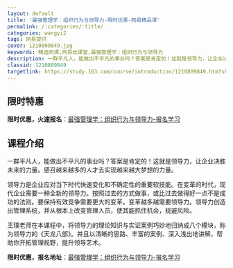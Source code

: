 ```yaml
---
layout: default
title: '最强管理学：组织行为与领导力-限时优惠-网易精品课'
permalink: /:categories/:title/
categories: wangyi2
tags: 网易提供
cover: 1210809849.jpg
keywords: 精选网课,网易云课堂,最强管理学：组织行为与领导力
description: 一群平凡人，能做出不平凡的事业吗？答案是肯定的！这就是领导力，让企业决胜未来的力量。感召越来越多的人才去实现越来越大梦想
classid: 1210809849
targetlink: https://study.163.com/course/introduction/1210809849.htm?share=1&shareId=1025206652&utm_campaign=share&utm_medium=iphoneShare&utm_source=&utm_u=1025206652
---
```


## 限时特惠

**限时优惠，火速报名**：[最强管理学：组织行为与领导力-报名学习](https://study.163.com/course/introduction/1210809849.htm?share=1&shareId=1025206652&utm_campaign=share&utm_medium=iphoneShare&utm_source=&utm_u=1025206652)

## 课程介绍

一群平凡人，能做出不平凡的事业吗？答案是肯定的！这就是领导力，让企业决胜未来的力量。感召越来越多的人才去实现越来越大梦想的力量。

领导力是企业应对当下时代快速变化和不确定性的重要软技能。在变革的时代，现代企业需要一种全新的领导力。按照过去的方式做事，或比过去做得好一点不是成功的法则。要保持有效竞争需要更大的变革。变革越多越需要领导力。领导力创造出管理系统，并从根本上改变管理人员，使其能抓住机会，规避风险。

王璞老师在本课程中，将领导力的理论知识与实证案例巧妙地归纳成八个模块，称为领导力的《天龙八部》。并且以清晰的思路、丰富的案例、深入浅出地讲解，帮助你开拓管理视野，提升领导艺术。

**限时优惠，报名地址**：[最强管理学：组织行为与领导力-报名学习](https://study.163.com/course/introduction/1210809849.htm?share=1&shareId=1025206652&utm_campaign=share&utm_medium=iphoneShare&utm_source=&utm_u=1025206652)

